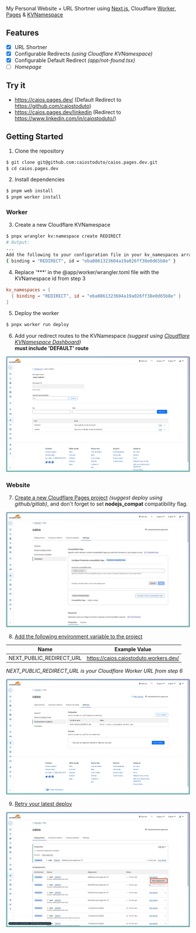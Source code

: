 My Personal Website + URL Shortner using [Next.js](https://nextjs.org/), Cloudflare [Worker](https://workers.cloudflare.com/), [Pages](https://pages.cloudflare.com/) & [KVNamespace](https://developers.cloudflare.com/kv/learning/kv-namespaces/)

## Features

- [x] URL Shortner
- [x] Configurable Redirects *(using Cloudflare KVNamespace)*
- [x] Configurable Default Redirect *(app/not-found.tsx)*
- [ ] *Homepage*

## Try it

- https://caios.pages.dev/ (Default Redirect to https://github.com/caiostoduto)
- https://caios.pages.dev/linkedin (Redirect to https://www.linkedin.com/in/caiostoduto/)

## Getting Started

1. Clone the repository
```bash
$ git clone git@github.com:caiostoduto/caios.pages.dev.git
$ cd caios.pages.dev
```

2. Install dependencies
```bash
$ pnpm web install
$ pnpm worker install
```

### Worker

3. Create a new Cloudflare KVNamespace

```bash
$ pnpx wrangler kv:namespace create REDIRECT
# Output:
...
Add the following to your configuration file in your kv_namespaces array:
{ binding = "REDIRECT", id = "eba0861323604a19a026ff38e0d65b8e" }
```

4. Replace '***' in the @app/worker/wrangler.toml file with the KVNamespace id from step 3

```toml
kv_namespaces = [
  { binding = "REDIRECT", id = "eba0861323604a19a026ff38e0d65b8e" }
]
```

5. Deploy the worker

```bash
$ pnpx worker run deploy
```

6. Add your redirect routes to the KVNamespace *(suggest using [Cloudflare KVNamespace Dashboard](https://dash.cloudflare.com/))*\
**must include 'DEFAULT' route**

![Image from Cloudflare Pages Dashboard setting kv routes](https://github.com/caiostoduto/caios.pages.dev/blob/main/docs/images/kv.jpeg)

### Website

7. [Create a new Cloudflare Pages project](https://developers.cloudflare.com/pages/framework-guides/deploy-a-nextjs-site/#deploy-your-application-to-cloudflare-pages-1) *(suggest deploy using github/gitlab)*, and don't forget to set **nodejs_compat** compatibility flag.

![Image from Cloudflare Pages Dashboard setting compatibility flag](https://github.com/caiostoduto/caios.pages.dev/blob/main/docs/images/compatibility_flag.jpeg)

8. [Add the following environment variable to the project](https://developers.cloudflare.com/workers/configuration/environment-variables/#add-environment-variables-via-the-dashboard)

| Name | Example Value |
| --- | --- |
| NEXT_PUBLIC_REDIRECT_URL | https://caios.caiostoduto.workers.dev/ |

*NEXT_PUBLIC_REDIRECT_URL is your Cloudflare Worker URL from step 6*

![Image from Cloudflare Pages Dashboard setting environment variables](https://github.com/caiostoduto/caios.pages.dev/blob/main/docs/images/env_vars.jpeg)

9. [Retry your latest deploy](https://dash.cloudflare.com/)

![Image from Cloudflare Pages Dashboard retrying latest deploy](https://github.com/caiostoduto/caios.pages.dev/blob/main/docs/images/retry_deploy.jpeg)

